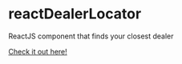 # reactDealerLocator
ReactJS component that finds your closest dealer

<a href="https://rawgit.com/amd64char/reactDealerLocator/master/reactTest.htm">Check it out here!</a>
